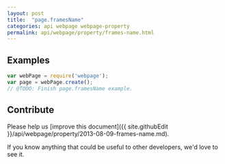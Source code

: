 ```yaml
---
layout: post
title:  "page.framesName"
categories: api webpage webpage-property
permalink: api/webpage/property/frames-name.html
---
```


## Examples

```javascript
var webPage = require('webpage');
var page = webPage.create();
// @TODO: Finish page.framesName example.
```

## Contribute

Please help us [improve this document]({{ site.githubEdit }}/api/webpage/property/2013-08-09-frames-name.md).

If you know anything that could be useful to other developers, we'd love to see it.


